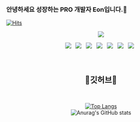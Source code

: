 ### 안녕하세요 성장하는 PRO 개발자 Eon입니다.👋
[![Hits](https://hits.seeyoufarm.com/api/count/incr/badge.svg?url=https%3A%2F%2Fgithub.com%2FSeongEon-Kim)](https://hits.seeyoufarm.com)

<div align="center">
  <img src="https://capsule-render.vercel.app/api?type=waving&color=auto&height=200&section=header&text=Bakhwee's%20Github&fontSize=90" />

  <p align="center"> 
  <img src="https://img.shields.io/badge/git-F05032?style=for-the-badge&logo=git&logoColor=white"></a> &nbsp 
  <img src="https://img.shields.io/badge/github-181717?style=for-the-badge&logo=github&logoColor=white"></a> &nbsp 
  <img src="https://img.shields.io/badge/C-A8B9CC?style=for-the-badge&logo=c&logoColor=white"/></a> &nbsp 
  <img src="https://img.shields.io/badge/C++-00599C?style=for-the-badge&logo=c%2B%2B&logoColor=white"/></a> &nbsp 
  <img src="https://img.shields.io/badge/Kotlin-7F52FF?style=for-the-badge&logo=Kotlin&logoColor=white"/></a> &nbsp
  <img src="https://img.shields.io/badge/Android-3DDC84?style=for-the-badge&logo=Android&logoColor=white"/></a> &nbsp
  <img src="https://img.shields.io/badge/Android Studio-3DDC84?style=for-the-badge&logo=Android Studio&logoColor=white"/></a> &nbsp

  <br>
  <br/>
  <br/>
  
  
  ## 🐰깃허브🐰
  
  <br/> 
  
  [![Top Langs](https://github-readme-stats.vercel.app/api/top-langs/?username=bakhwee-bug&layout=compact)](https://github.com/SeongEon-Kim/github-readme-stats)
  <br/> 
  ![Anurag's GitHub stats](https://github-readme-stats.vercel.app/api?username=SeongEon-Kim&show_icons=true&theme=radical)
  
  
  
  
<!--START_SECTION:waka-->
  
<!--END_SECTION:waka-->

</div>
